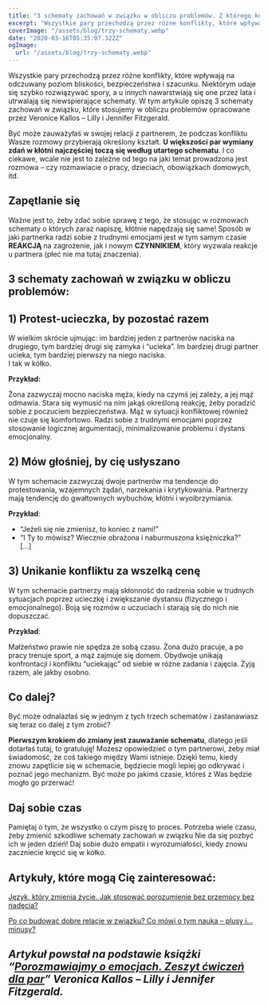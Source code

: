 ```yaml
---
title: "3 schematy zachowań w związku w obliczu problemów. Z którego korzystasz?"
excerpt: "Wszystkie pary przechodzą przez różne konflikty, które wpływają na odczuwany poziom bliskości, bezpieczeństwa i szacunku. Niektórym udaje się szybko rozwiązywać spory, a u innych nawarstwiają się one przez lata i utrwalają się niewspierające schematy. W tym artykule opiszę 3 schematy zachowań w związku, które stosujemy w obliczu problemów opracowane przez Veronice Kallos – Lilly i Jennifer Fitzgerald."
coverImage: "/assets/blog/trzy-schematy.webp"
date: "2020-03-16T05:35:07.322Z"
ogImage:
  url: "/assets/blog/trzy-schematy.webp"
---
```


Wszystkie pary przechodzą przez różne konflikty, które wpływają na odczuwany poziom bliskości, bezpieczeństwa i szacunku. Niektórym udaje się szybko rozwiązywać spory, a u innych nawarstwiają się one przez lata i utrwalają się niewspierające schematy. W tym artykule opiszę 3 schematy zachowań w związku, które stosujemy w obliczu problemów opracowane przez Veronice Kallos – Lilly i Jennifer Fitzgerald.

Być może zauważyłaś w swojej relacji z partnerem, że podczas konfliktu Wasze rozmowy przybierają określony kształt. **U większości par wymiany zdań w kłótni najczęściej toczą się według utartego schematu**. I co ciekawe, wcale nie jest to zależne od tego na jaki temat prowadzona jest rozmowa – czy rozmawiacie o pracy, dzieciach, obowiązkach domowych, itd.

## **Zapętlanie się**

Ważne jest to, żeby zdać sobie sprawę z tego, że stosując w rozmowach schematy o których zaraz napiszę, kłótnie napędzają się same! Sposób w jaki partnerka radzi sobie z trudnymi emocjami jest w tym samym czasie **REAKCJĄ** na zagrożenie, jak i nowym **CZYNNIKIEM**, który wyzwala reakcje u partnera (płeć nie ma tutaj znaczenia).

## **3 schematy zachowań w związku w obliczu problemów:**

## **1) Protest-ucieczka, by pozostać razem**

W wielkim skrócie ujmując: im bardziej jeden z partnerów naciska na drugiego, tym bardziej drugi się zamyka i “ucieka”. Im bardziej drugi partner ucieka, tym bardziej pierwszy na niego naciska.  
I tak w kółko.

**Przykład:**

Żona zazwyczaj mocno naciska męża, kiedy na czymś jej zależy, a jej mąż odmawia. Stara się wymusić na nim jakąś określoną reakcję, żeby poradzić sobie z poczuciem bezpieczeństwa. Mąż w sytuacji konfliktowej również nie czuje się komfortowo. Radzi sobie z trudnymi emocjami poprzez stosowanie logicznej argumentacji, minimalizowanie problemu i dystans emocjonalny.

## **2) Mów głośniej, by cię usłyszano**

W tym schemacie zazwyczaj dwoje partnerów ma tendencje do protestowania, wzajemnych żądań, narzekania i krytykowania. Partnerzy mają tendencję do gwałtownych wybuchów, kłótni i wyolbrzymiania.

**Przykład**:

- “Jeżeli się nie zmienisz, to koniec z nami!”
- “I Ty to mówisz? Wiecznie obrażona i naburmuszona księżniczka?”  
  \[…\]

## **3) Unikanie konfliktu za wszelką cenę**

W tym schemacie partnerzy mają skłonność do radzenia sobie w trudnych sytuacjach poprzez ucieczkę i zwiększanie dystansu (fizycznego i emocjonalnego). Boją się rozmów o uczuciach i starają się do nich nie dopuszczać.

**Przykład**:

Małżeństwo prawie nie spędza ze sobą czasu. Żona dużo pracuje, a po pracy trenuje sport, a mąż zajmuje się domem. Obydwoje unikają konfrontacji i konfliktu “uciekając” od siebie w różne zadania i zajęcia. Żyją razem, ale jakby osobno.

## **Co dalej?**

Być może odnalazłaś się w jednym z tych trzech schematów i zastanawiasz się teraz co dalej z tym zrobić?

**Pierwszym krokiem do zmiany jest zauważanie schematu**, dlatego jeśli dotarłaś tutaj, to gratuluję! Możesz opowiedzieć o tym partnerowi, żeby miał świadomość, że coś takiego między Wami istnieje. Dzięki temu, kiedy znowu zapętlicie się w schemacie, będziecie mogli lepiej go odkrywać i poznać jego mechanizm. Być może po jakimś czasie, któreś z Was będzie mogło go przerwać!

## **Daj sobie czas**

Pamiętaj o tym, że wszystko o czym piszę to proces. Potrzeba wiele czasu, żeby zmienić szkodliwe schematy zachowań w związku Nie da się pozbyć ich w jeden dzień! Daj sobie dużo empatii i wyrozumiałości, kiedy znowu zaczniecie kręcić się w kółko.

## **Artykuły, które mogą Cię zainteresować:**

[Język, który zmienia życie. Jak stosować porozumienie bez przemocy bez nadęcia?](https://gosiacalus.pl/jezyk-ktory-zmienia-zycie-jak-stosowac-porozumienie-bez-przemocy-bez-nadecia/)

[Po co budować dobre relacje w związku? Co mówi o tym nauka – plusy i… minusy?](https://gosiacalus.pl/po-co-budowac-dobre-relacje-w-zwiazku/)

## _Artykuł powstał na podstawie książki “[Porozmawiajmy o emocjach. Zeszyt ćwiczeń dla par](https://www.ceneo.pl/77725333)” Veronica Kallos – Lilly i Jennifer Fitzgerald._
